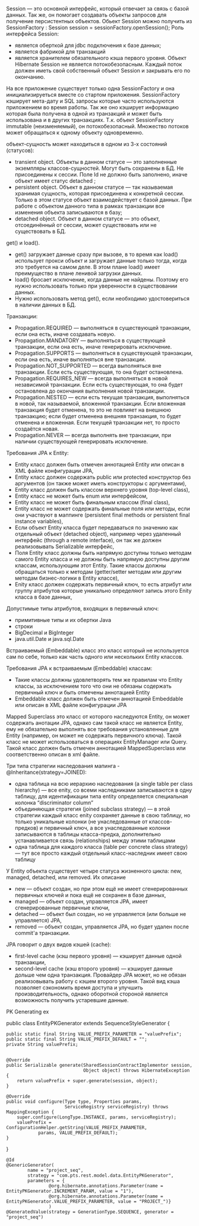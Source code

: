 Session — это основной интерфейс, который отвечает за связь с базой данных. Так же, он помогает создавать объекты запросов для получение
персистентных объектов.
Обьект Session можно получить из SessionFactory :
Session session = sessionFactory.openSession();
Роль интерфейса Session:

- является оберткой для jdbc подключения к базе данных; 
- является фабрикой для транзакций
- является хранителем обязательного кэша первого уровня.
Объект Hibernate Session не является потокобезопасным. Каждый поток должен иметь свой собственный объект Session и закрывать его по окончанию.

На все приложение существует только одна SessionFactory и она инициализируеться вместе со стартом приложения. 
SessionFactory кэширует мета-дату и SQL запросы которые часто используются приложением во время работы.
Так же оно кэширует информацию которая была получена в одной из транзакций и может быть использована и в других транзакциях.
Т.к. объект SessionFactory immutable (неизменяемый), он потокобезопасный. Множество потоков может обращаться к одному объекту одновременно.

oбъект-сущность может находиться в одном из 3-х состояний (статусов):

- transient object. Объекты в данном статусе — это заполненные экземпляры классов-сущностей. Могут быть сохранены в БД. Не присоединены к сессии. Поле Id не должно быть заполнено, иначе объект имеет статус detached ;
- persistent object. Объект в данном статусе — так называемая хранимая сущность, которая присоединена к конкретной сессии. Только в этом статусе объект взаимодействует с базой данных. При работе с объектом данного типа в рамках транзакции все изменения объекта записываются в базу;
- detached object. Объект в данном статусе — это объект, отсоединённый от сессии, может существовать или не существовать в БД.

get() и load().
- get() загружает данные сразу при вызове, в то время как load() использует прокси объект и загружает данные только тогда, когда это требуется на самом деле. В этом плане load() имеет преимущество в плане ленивой загрузки данных.
- load() бросает исключение, когда данные не найдены. Поэтому его нужно использовать только при уверенности в существовании данных.
- Нужно использовать метод get(), если необходимо удостовериться в наличии данных в БД.

Транзакции:
- Propagation.REQUIRED — выполняться в существующей транзакции, если она есть, иначе создавать новую.
- Propagation.MANDATORY — выполняться в существующей транзакции, если она есть, иначе генерировать исключение.
- Propagation.SUPPORTS — выполняться в существующей транзакции, если она есть, иначе выполняться вне транзакции.
- Propagation.NOT_SUPPORTED — всегда выполняться вне транзакции. Если есть существующая, то она будет остановлена.
- Propagation.REQUIRES_NEW — всегда выполняться в новой независимой транзакции. Если есть существующая, то она будет остановлена до окончания выполнения новой транзакции.
- Propagation.NESTED — если есть текущая транзакция, выполняться в новой, так называемой, вложенной транзакции. Если вложенная транзакция будет отменена, то это не повлияет на внешнюю транзакцию; если будет отменена внешняя транзакция, то будет отменена и вложенная. Если текущей транзакции нет, то просто создаётся новая.
- Propagation.NEVER — всегда выполнять вне транзакции, при наличии существующей генерировать исключение.

Требования JPA к Entity:
- Entity класс должен быть отмечен аннотацией Entity или описан в XML файле конфигурации JPA,
- Entity класс должен содержать public или protected конструктор без аргументов (он также может иметь конструкторы с аргументами), 
- Entity класс должен быть классом верхнего уровня (top-level class),
- Entity класс не может быть enum или интерфейсом,
- Entity класс не может быть финальным классом (final class), 
- Entity класс не может содержать финальные поля или методы, если они участвуют в маппинге (persistent final methods or persistent final instance variables),
- Если объект Entity класса будет передаваться по значению как отдельный объект (detached object), например через удаленный интерфейс (through a remote interface), он так же должен реализовывать Serializable интерфейс, 
- Поля Entity класс должны быть напрямую доступны только методам самого Entity класса и не должны быть напрямую доступны другим классам, использующим этот Entity. Такие классы должны обращаться только к методам (getter/setter методам или другим методам бизнес-логики в Entity классе),
- Enity класс должен содержать первичный ключ, то есть атрибут или группу атрибутов которые уникально определяют запись этого Enity класса в базе данных,

Допустимые типы атрибутов, входящих в первичный ключ:
- примитивные типы и их обертки Java
- строки
- BigDecimal и BigInteger
- java.util.Date и java.sql.Date 

Встраиваемый (Embeddable) класс это класс который не используется сам по себе, только как часть одного или нескольких Entity классов.

Требования JPA к встраиваемым (Embeddable) классам: 
- Такие классы должны удовлетворять тем же правилам что Entity классы, за исключением того что они не обязаны содержать первичный ключ и быть отмечены аннотацией Entity 
- Embeddable класс должен быть отмечен аннотацией Embeddable или описан в XML файле конфигурации JPA

Mapped Superclass это класс от которого наследуются Entity, он может содержать анотации JPA, однако сам такой класс не является Entity, ему не обязательно выполнять все требования установленные для Entity (например, он может не содержать первичного ключа). Такой класс не может использоваться в операциях EntityManager или Query. Такой класс должен быть отмечен аннотацией MappedSuperclass или соответственно описан в xml файле.

Три типа стратегии наследования мапинга - @Inheritance(strategy=JOINED):
- одна таблица на всю иерархию наследования (a single table per class hierarchy) — все enity, со всеми наследниками записываются в одну таблицу, для идентификации типа entity определяется специальная колонка “discriminator column”
- объединяющая стратегия (joined subclass strategy) — в этой стратегии каждый класс enity сохраняет данные в свою таблицу, но только уникальные колонки (не унаследованные от классов-предков) и первичный ключ, а все унаследованные колонки записываются в таблицы класса-предка, дополнительно устанавливается связь (relationships) между этими таблицами
- одна таблица для каждого класса (table per concrete class strategy) — тут все просто каждый отдельный класс-наследник имеет свою таблицу

У Entity объекта существует четыре статуса жизненного цикла: new, managed, detached, или removed. Их описание 
- new — объект создан, но при этом ещё не имеет сгенерированных первичных ключей и пока ещё не сохранен в базе данных,
- managed — объект создан, управляется JPA, имеет сгенерированные первичные ключи,
- detached — объект был создан, но не управляется (или больше не управляется) JPA,
- removed — объект создан, управляется JPA, но будет удален после commit'a транзакции.

JPA говорит о двух видов кэшей (cache):
- first-level cache (кэш первого уровня) — кэширует данные одной транзакции,
- second-level cache (кэш второго уровня) — кэширует данные дольше чем одна транзакция. Провайдер JPA может, но не обязан реализовывать работу с кэшем второго уровня. Такой вид кэша позволяет сэкономить время доступа и улучшить производительность, однако оборотной стороной является возможность получить устаревшие данные.

PK Generating ex

public class EntityPKGenerator extends SequenceStyleGenerator {

    public static final String VALUE_PREFIX_PARAMETER = "valuePrefix";
    public static final String VALUE_PREFIX_DEFAULT = "";
    private String valuePrefix;


    @Override
    public Serializable generate(SharedSessionContractImplementor session,
                                 Object object) throws HibernateException {
        return valuePrefix + super.generate(session, object);
    }

    @Override
    public void configure(Type type, Properties params,
                          ServiceRegistry serviceRegistry) throws MappingException {
        super.configure(LongType.INSTANCE, params, serviceRegistry);
        valuePrefix = ConfigurationHelper.getString(VALUE_PREFIX_PARAMETER,
                params, VALUE_PREFIX_DEFAULT);
    }

}

    @Id
    @GenericGenerator(
            name = "project_seq",
            strategy = "com.pts.rest.model.data.EntityPKGenerator",
            parameters = {
                    @org.hibernate.annotations.Parameter(name = EntityPKGenerator.INCREMENT_PARAM, value = "1"),
                    @org.hibernate.annotations.Parameter(name = EntityPKGenerator.VALUE_PREFIX_PARAMETER, value = "PROJECT_")}
                    )
    @GeneratedValue(strategy = GenerationType.SEQUENCE, generator = "project_seq")

